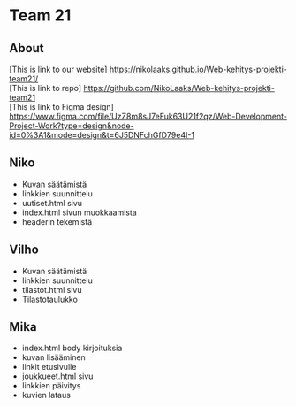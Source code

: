 # Team 21

## About

[This is link to our website]
https://nikolaaks.github.io/Web-kehitys-projekti-team21/ \
[This is link to repo]
https://github.com/NikoLaaks/Web-kehitys-projekti-team21 \
[This is link to Figma design]
https://www.figma.com/file/UzZ8m8sJ7eFuk63U21f2qz/Web-Development-Project-Work?type=design&node-id=0%3A1&mode=design&t=6J5DNFchGfD79e4I-1

## Niko
- Kuvan säätämistä
- linkkien suunnittelu
- uutiset.html sivu
- index.html sivun muokkaamista
- headerin tekemistä
## Vilho
- Kuvan säätämistä
- linkkien suunnittelu
- tilastot.html sivu
- Tilastotaulukko
## Mika
- index.html body kirjoituksia
- kuvan lisääminen
- linkit etusivulle
- joukkueet.html sivu
- linkkien päivitys
- kuvien lataus
